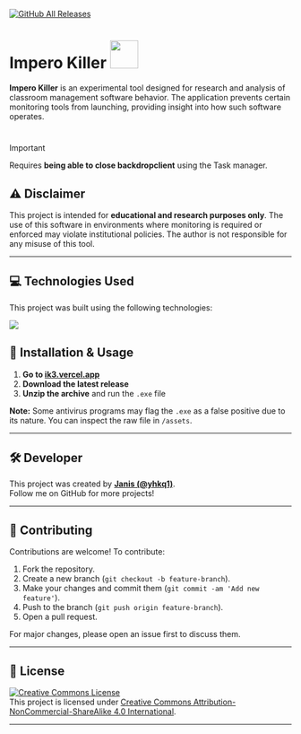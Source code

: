 [![GitHub All Releases](https://img.shields.io/github/downloads/yhkq1/ImperoKiller/total?style=for-the-badge)](https://github.com/yhkq1/ImperoKiller/releases)
# Impero Killer <img src="https://i.ibb.co/CsmWjSDw/IMG-20250301-WA0000.jpg" style="width: 50px; height: 50px">

**Impero Killer** is an experimental tool designed for research and analysis of classroom management software behavior. The application prevents certain monitoring tools from launching, providing insight into how such software operates.

#

> [!Important]
> Requires **being able to close backdropclient** using the Task manager.

## ⚠️ Disclaimer
This project is intended for **educational and research purposes only**. The use of this software in environments where monitoring is required or enforced may violate institutional policies. The author is not responsible for any misuse of this tool.

---

## 💻 Technologies Used
This project was built using the following technologies:

<img src="https://skillicons.dev/icons?i=github,windows,powershell,net&perline=13">

## 🏁 Installation & Usage
1. **Go to [ik3.vercel.app](https://ik3.vercel.app/)**
2. **Download the latest release**
3. **Unzip the archive** and run the `.exe` file

**Note:** Some antivirus programs may flag the `.exe` as a false positive due to its nature. You can inspect the raw file in `/assets`.

---

## 🛠️ Developer
This project was created by **[Janis (@yhkq1)](https://github.com/yhkq1)**.  
Follow me on GitHub for more projects!

---

## 🤝 Contributing
Contributions are welcome! To contribute:

1. Fork the repository.
2. Create a new branch (`git checkout -b feature-branch`).
3. Make your changes and commit them (`git commit -am 'Add new feature'`).
4. Push to the branch (`git push origin feature-branch`).
5. Open a pull request.

For major changes, please open an issue first to discuss them.

---

## 📜 License

[![Creative Commons License](https://mirrors.creativecommons.org/presskit/icons/cc.svg?ref=chooser-v1)](https://creativecommons.org/licenses/by-nc-sa/4.0/?ref=chooser-v1)  
This project is licensed under [Creative Commons Attribution-NonCommercial-ShareAlike 4.0 International](https://creativecommons.org/licenses/by-nc-sa/4.0/?ref=chooser-v1).

---

